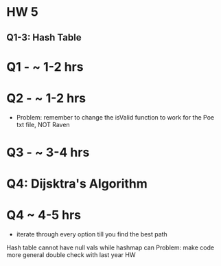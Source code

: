 # HW 5
## Q1-3: Hash Table
# Q1 - ~ 1-2 hrs

# Q2 - ~ 1-2 hrs
- Problem: remember to change the isValid function to work for the Poe txt file, NOT Raven
# Q3 - ~ 3-4 hrs

# Q4: Dijsktra's Algorithm
# Q4 ~ 4-5 hrs
- iterate through every option till you find the best path


Hash table cannot have null vals while hashmap can
Problem: make code more general double check with last year HW
